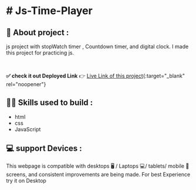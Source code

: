 


# # Js-Time-Player

## 📌 About  project :
js project with stopWatch timer , Countdown timer, and digital clock.
I made this project for practicing js. 

<br />

**✅ check it out Deployed Link**  👉  [Live Link of this project](https://js-time-player-by-ashish-nagar.netlify.app/){:target="_blank" rel="noopener"}


## 👨‍💻 Skills used to build :
- html
- css
- JavaScript

## 💻 support Devices :
This webpage is compatible with desktops 🖥️ / Laptops 💻/ tablets/ mobile 📱screens, and consistent improvements are being made.
For best Experience try it on Desktop




